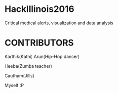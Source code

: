 # HackIllinois2016
Critical medical alerts, visualization and data analysis


# CONTRIBUTORS

Karthik(Kathi)
Arun(Hip-Hop dancer)

Heeba(Zumba teacher)

Gautham(Jills)

Myself :P
